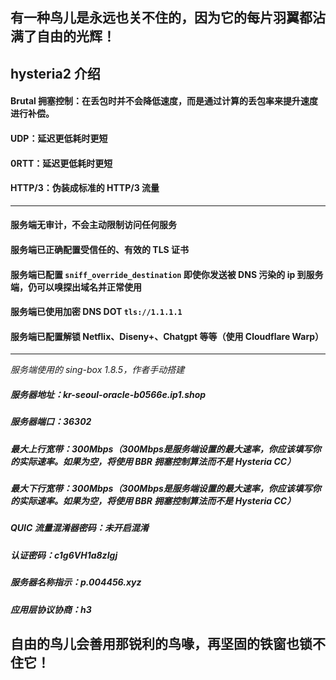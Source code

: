 ## 有一种鸟儿是永远也关不住的，因为它的每片羽翼都沾满了自由的光辉！


## hysteria2 介绍
#### Brutal 拥塞控制：在丢包时并不会降低速度，而是通过计算的丢包率来提升速度进行补偿。
#### UDP：延迟更低耗时更短
#### 0RTT：延迟更低耗时更短
#### HTTP/3：伪装成标准的 HTTP/3 流量
---------
#### 服务端无审计，不会主动限制访问任何服务
#### 服务端已正确配置受信任的、有效的 TLS 证书
#### 服务端已配置 ```sniff_override_destination``` 即使你发送被 DNS 污染的 ip 到服务端，仍可以嗅探出域名并正常使用
#### 服务端已使用加密 DNS DOT ```tls://1.1.1.1 ```
#### 服务端已配置解锁 Netflix、Diseny+、Chatgpt 等等（使用 Cloudflare Warp）
_______
*服务端使用的 sing-box 1.8.5，作者手动搭建*

##### 服务器地址：kr-seoul-oracle-b0566e.ip1.shop
##### 服务器端口：36302
##### 最大上行宽带：300Mbps（300Mbps是服务端设置的最大速率，你应该填写你的实际速率。如果为空，将使用 BBR 拥塞控制算法而不是 Hysteria CC）
##### 最大下行宽带：300Mbps（300Mbps是服务端设置的最大速率，你应该填写你的实际速率。如果为空，将使用 BBR 拥塞控制算法而不是 Hysteria CC）
##### QUIC 流量混淆器密码：未开启混淆
##### 认证密码：c1g6VH1a8zlgj
##### 服务器名称指示：p.004456.xyz
##### 应用层协议协商：h3





## 自由的鸟儿会善用那锐利的鸟喙，再坚固的铁窗也锁不住它！
